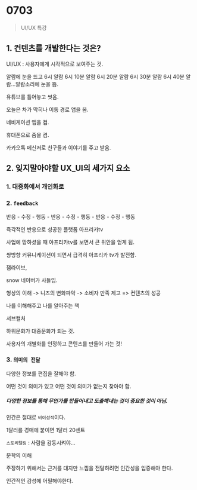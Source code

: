 # 0703

> UI/UX 특강

## 1. 컨텐츠를 개발한다는 것은?

UI/UX : 사용자에게 시각적으로 보여주는 것.

알람에 눈을 뜨고 6시 알람 6시 10분 알람 6시 20분 알람 6시 30분 알람 6시 40분 알람...알람소리에 눈을 뜸.

유튜브를 틀어놓고 씻음.

오늘은 차가 막히나 이동 경로 앱을 봄.

네비게이션 앱을 켬.

휴대폰으로 줌을 켬.

카카오톡 메신저로 친구들과 이야기를 주고 받음.

## 2. 잊지말아야할 UX_UI의 세가지 요소

### 1. 대중화에서 개인화로

### 2. `feedback`

반응 - 수정 - 행동 - 반응 - 수정 - 행동 - 반응 - 수정 - 행동

즉각적인 반응으로 성공한 플랫폼 아프리카tv

사업에 망하셨을 때 아프리카tv를 보면서 큰 위안을 얻게 됨.

쌍방향 커뮤니케이션이 되면서 급격히 아프리카 tv가 발전함.

잼라이브, 

snow 네이버가 사들임. 

형상의 이해 -> 니즈의 변화파악 -> 소비자 만족 제고 => 컨텐츠의 성공

나를 이해해주고 나를 알아주는 책

서브컬처

하위문화가 대중문화가 되는 것.

사용자의 개별화를 인정하고 콘텐츠를 만들어 가는 것!

### 3. `의미의 전달` 

다양한 정보를 편집을 잘해야 함.

어떤 것이 의미가 있고 어떤 것이 의미가 없는지 찾아야 함.

##### 다양한 정보를 통해 무언가를 만들어내고 도출해내는 것이 중요한 것이 아님.

인간은 절대로 `비이성적`이다.

1달러를 경매에 붙이면 1달러 20센트

`스토리텔링`  : 사람을 감동시켜야...

문학의 이해

주장하기 위해서는 근거를 대지만 느낌을 전달하려면 인간성을 입증해야 한다.

인간적인 감성에 어필해야한다.

